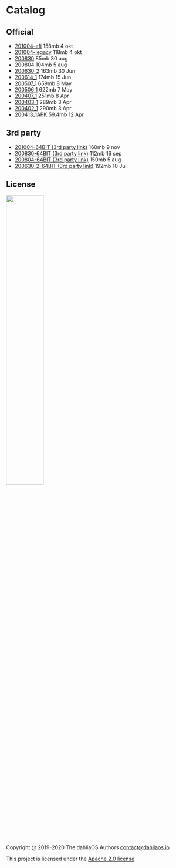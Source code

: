 # Catalog

## Official

- [201004-efi](https://github.com/dahlia-os/releases/releases/download/201004-x86_64/dahliaOS-201004-efi.zip)  158mb 4 okt
- [201004-legacy](https://github.com/dahlia-os/releases/releases/download/201004-x86_64/dahliaOS-201004-legacy.iso)  118mb 4 okt
- [200830](https://github.com/dahlia-os/releases/releases/download/200830-x86_64/dahliaOS-200830.iso)  85mb 30 aug
- [200804](https://github.com/dahlia-os/releases/releases/download/200804-x86_64/dahliaOS-200804.iso)  104mb 5 aug
- [200630_2](https://github.com/dahlia-os/releases/releases/download/200630.1-x86_64/dahliaOS-200630_2.iso)  163mb 30 Jun
- [200614_1](https://github.com/dahlia-os/releases/releases/download/200614.1-x86_64/dahliaOS-200614r1.iso)  174mb 15 Jun
- [200507_1](https://github.com/dahlia-os/releases/releases/download/200507.1-x86_64/dahliaOS200507-1.iso)  659mb 8 May
- [200506_1](https://github.com/dahlia-os/releases/releases/download/200506.1-x86_64/dahliaOS200506-1.iso)  622mb 7 May
- [200407_1](https://github.com/dahlia-os/releases/releases/download/200407.1-x86_64/dahliaOS200407-1.iso)  251mb 8 Apr
- [200403_1](https://github.com/dahlia-os/releases/releases/download/200403.1-x86_64/dahliaOS200403-1.iso)  289mb 3 Apr
- [200402_1](https://github.com/dahlia-os/releases/releases/download/200402.1-x86_64/dahliaOS200402-1.iso)  290mb 3 Apr 
- [200413_1APK](https://github.com/dahlia-os/releases/releases/download/Pangolin-200413.1/pangolin-desktop-200413.1.apk)  59.4mb 12 Apr

## 3rd party

- [201004-64BIT (3rd party link)](https://github.com/HexaOneOfficial/dahliaos/releases/download/201004/DahliaOS201004.iso)  160mb 9 nov
- [200830-64BIT (3rd party link)](https://github.com/HexaOneOfficial/dahliaos/releases/download/200830/DahliaOS200830.iso)  112mb 16 sep
- [200804-64BIT (3rd party link)](https://github.com/HexaOneOfficial/dahliaos/releases/download/200804/DahliaOS200804.iso)  150mb 5 aug
- [200630_2-64BIT (3rd party link)](https://github.com/HexaOneOfficial/dahliaos/releases/download/200630_2/DahliaOS200630_2.iso) 192mb 10 Jul

## License

<p align="left">
  <img width="45%" src="https://github.com/dahlia-os/brand/blob/master/Logo%20SVGs/dahliaOS%20logo%20with%20text%20(drop%20shadow).svg"
</p>

Copyright @ 2019-2020 The dahliaOS Authors contact@dahliaos.io

This project is licensed under the [Apache 2.0 license](/LICENSE)
